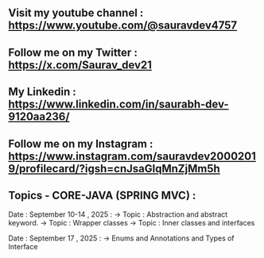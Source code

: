 ## Visit my youtube channel : https://www.youtube.com/@sauravdev4757
## Follow me on my Twitter : https://x.com/Saurav_dev21
## My Linkedin : https://www.linkedin.com/in/saurabh-dev-9120aa236/
## Follow me on my Instagram : https://www.instagram.com/sauravdev20002019/profilecard/?igsh=cnJsaGlqMnZjMm5h 

## Topics - CORE-JAVA (SPRING MVC) :

Date : September 10-14 , 2025 : 
-> Topic : Abstraction and abstract keyword.
-> Topic : Wrapper classes 
-> Topic : Inner classes and interfaces

Date : September 17 , 2025 : 
-> Enums and Annotations and Types of Interface
